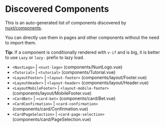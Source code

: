 # Discovered Components

This is an auto-generated list of components discovered by [nuxt/components](https://github.com/nuxt/components).

You can directly use them in pages and other components without the need to import them.

**Tip:** If a component is conditionally rendered with `v-if` and is big, it is better to use `Lazy` or `lazy-` prefix to lazy load.

- `<NuxtLogo>` | `<nuxt-logo>` (components/NuxtLogo.vue)
- `<Tutorial>` | `<tutorial>` (components/Tutorial.vue)
- `<LayoutFooter>` | `<layout-footer>` (components/layout/Footer.vue)
- `<LayoutHeader>` | `<layout-header>` (components/layout/Header.vue)
- `<LayoutMobileFooter>` | `<layout-mobile-footer>` (components/layout/MobileFooter.vue)
- `<CardBet>` | `<card-bet>` (components/card/Bet.vue)
- `<CardConfirmation>` | `<card-confirmation>` (components/card/Confirmation.vue)
- `<CardPageSelection>` | `<card-page-selection>` (components/card/PageSelection.vue)
